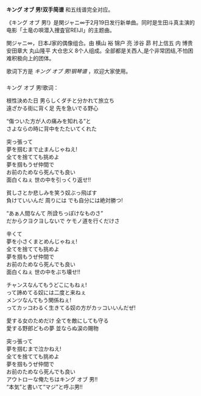 

**キング オブ 男!双手简谱** 和五线谱完全对应。

《キング オブ 男!》是関ジャニ∞于2月19日发行新单曲。同时是生田斗真主演的电影「土竜の唄潜入捜査官REIJI」的主题曲。

関ジャニ∞，日本J家的偶像组合。由 横山 裕 锦户 亮 涉谷 昴 村上信五 内 博贵 安田章大 丸山隆平 大仓忠义
8个人组成。全部都是关西人,是个非常团结,不怕困难积极向上的团体。

歌词下方是 _キング オブ 男!钢琴谱_ ，欢迎大家使用。

###  
キング オブ 男!歌词：

根性決めた日 男らしくダチと分かれて旅立ち  
遠ざかる街に背く足 先を急いでる野心

“傷ついた方が人の痛みを知れる”と  
さよならの時に背中をたたいてくれた

突っ張って  
夢を掴むまで止まんじゃねえ!  
全てを捨てても挑めよ  
夢を掴もうぜ仲間で  
お前のためなら死んでも良い  
面白くねぇ 世の中を引っくり返せ!!

貧しさとか悲しみを笑う奴ぶっ飛ばす  
負けていいんだ 周りには でも自分には絶対勝つ!

“あぁ人間なんて 所詮ちっぽけなものさ”  
だからクヨクヨしないで ケモノ道を行くだけさ

辛くて  
夢を小さくまとめんじゃねぇ!  
全てを捨てても挑めよ  
夢を掴もうぜ仲間で  
お前のためなら死んでも良い  
面白くねぇ 世の中をぶち壊せ!!

チャンスなんてもうどこにもねぇ!  
って諦めてる奴には二度と来ねぇ  
メンツなんてもう関係ねぇ!  
ってカッコわるく生きてる奴の方がカッコいいんだぜ!

愛する女のためだけ 全てを敵にしても守る  
愛する野郎どもの夢 並ならぬ涙の賜物

突っ張って  
夢を掴むまで泣かねえ!  
全てを捨てても挑めよ  
夢を掴もうぜ仲間で  
お前のためなら死んでも良い  
アウトローな俺たちはキング オブ 男!!  
“本気”と書いて“マジ”と呼ぶ男!!  
  

